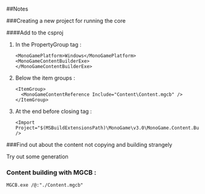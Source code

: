 ##Notes

###Creating a new project for running the core

####Add to the csproj
1. In the PropertyGroup tag :<br> 
    ```
    <MonoGamePlatform>Windows</MonoGamePlatform>
    <MonoGameContentBuilderExe>
    </MonoGameContentBuilderExe>
    ```
2. Below the item groups :<br> 
    ```
    <ItemGroup>
      <MonoGameContentReference Include="Content\Content.mgcb" />
    </ItemGroup>
    ```
3. At the end before closing tag :<br> 
    ```
    <Import Project="$(MSBuildExtensionsPath)\MonoGame\v3.0\MonoGame.Content.Builder.targets" />
    ```


###Find out about the content not copying and building strangely 

Try out some generation

### Content building with MGCB : 

```MGCB.exe /@:"./Content.mgcb"```